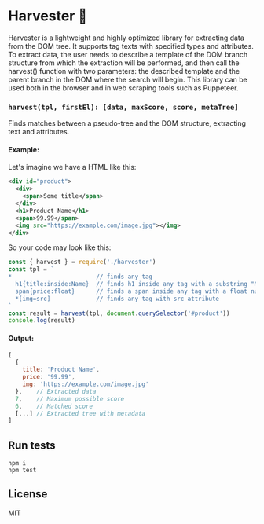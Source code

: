 # Harvester 🚜

Harvester is a lightweight and highly optimized library for extracting data from the DOM tree. It supports tag texts with specified types and attributes. To extract data, the user needs to describe a template of the DOM branch structure from which the extraction will be performed, and then call the harvest() function with two parameters: the described template and the parent branch in the DOM where the search will begin. This library can be used both in the browser and in web scraping tools such as Puppeteer.

### `harvest(tpl, firstEl): [data, maxScore, score, metaTree]`

Finds matches between a pseudo-tree and the DOM structure, extracting text and attributes.

#### Example:

Let's imagine we have a HTML like this:
```xml
<div id="product">
  <div>
    <span>Some title</span>
  </div>
  <h1>Product Name</h1>
  <span>99.99</span>
  <img src="https://example.com/image.jpg"></img>
</div>
```

So your code may look like this:
```js
const { harvest } = require('./harvester')
const tpl = `
*                        // finds any tag
  h1{title:inside:Name}  // finds h1 inside any tag with a substring "Name"
  span{price:float}      // finds a span inside any tag with a float number
  *[img=src]             // finds any tag with src attribute
`
const result = harvest(tpl, document.querySelector('#product'))
console.log(result)
```

#### Output:

```js
[
  {
    title: 'Product Name',
    price: '99.99',
    img: 'https://example.com/image.jpg'
  },    // Extracted data
  7,    // Maximum possible score
  6,    // Matched score
  [...] // Extracted tree with metadata
]
```

## Run tests
```
npm i
npm test
```

## License

MIT
